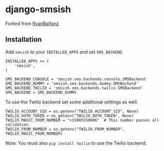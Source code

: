 # django-smsish
Forked from [RyanBalfanz](https://github.com/RyanBalfanz/django-smsish)

Installation
------------

Add `smsish` to your `INSTALLED_APPS` and set `SMS_BACKEND`.

	INSTALLED_APPS += (
		'smsish',
	)

	SMS_BACKEND_CONSOLE = 'smsish.sms.backends.console.SMSBackend'
	SMS_BACKEND_DUMMY = 'smsish.sms.backends.dummy.SMSBackend'
	SMS_BACKEND_TWILIO = 'smsish.sms.backends.twilio.SMSBackend'
	SMS_BACKEND = SMS_BACKEND_DUMMY

To use the Twilio backend set some additional settings as well.

	TWILIO_ACCOUNT_SID = os.getenv("TWILIO_ACCOUNT_SID", None)
	TWILIO_AUTH_TOKEN = os.getenv("TWILIO_AUTH_TOKEN", None)
	TWILIO_MAGIC_FROM_NUMBER = "+15005550006"  # This number passes all validation.
	TWILIO_FROM_NUMBER = os.getenv("TWILIO_FROM_NUMBER", TWILIO_MAGIC_FROM_NUMBER)

Note: You must also `pip install twilio` to use the Twilio backend.
